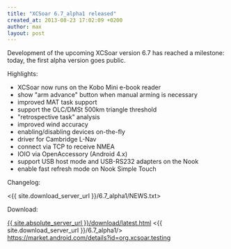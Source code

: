 ```yaml
---
title: "XCSoar 6.7_alpha1 released"
created_at: 2013-08-23 17:02:09 +0200
author: max
layout: post
---
```

Development of the upcoming XCSoar version 6.7 has reached a
milestone: today, the first alpha version goes public.

Highlights:

* XCSoar now runs on the Kobo Mini e-book reader
* show "arm advance" button when manual arming is necessary
* improved MAT task support
* support the OLC/DMSt 500km triangle threshold
* "retrospective task" analysis
* improved wind accuracy
* enabling/disabling devices on-the-fly
* driver for Cambridge L-Nav
* connect via TCP to receive NMEA
* IOIO via OpenAccessory (Android 4.x)
* support USB host mode and USB-RS232 adapters on the Nook
* enable fast refresh mode on Nook Simple Touch

Changelog:

 <{{ site.download_server_url }}/6.7_alpha1/NEWS.txt>

Download:

 [{{ site.absolute_server_url }}/download/latest.html](/download/latest.html)
 <{{ site.download_server_url }}/6.7_alpha1/>
 <https://market.android.com/details?id=org.xcsoar.testing>
